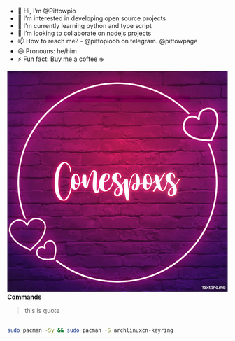 - 👋 Hi, I’m @Pittowpio
- 👀 I’m interested in developing open source projects
- 🌱 I’m currently learning python and type script
- 💞️ I’m looking to collaborate on nodejs projects
- 📫 How to reach me? - @pittopiooh on telegram. @pittowpage 
- 😄 Pronouns: he/him
- ⚡ Fun fact: Buy me a coffee ☕


![Alt text](./example.png)
**Commands**
> this is quote


 ``` $ gitclone djsjdj 
 ```
```bash
sudo pacman -Sy && sudo pacman -S archlinuxcn-keyring
```
